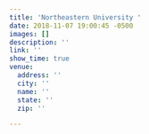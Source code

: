 ```yaml
---
title: 'Northeastern University '
date: 2018-11-07 19:00:45 -0500
images: []
description: ''
link: ''
show_time: true
venue:
  address: ''
  city: ''
  name: ''
  state: ''
  zip: ''

---
```

